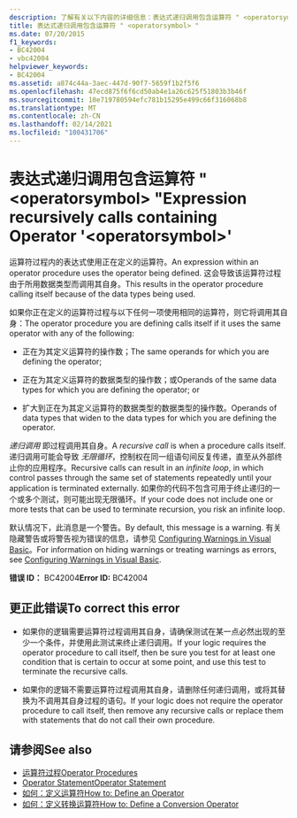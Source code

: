 ```yaml
---
description: 了解有关以下内容的详细信息：表达式递归调用包含运算符 " <operatorsymbol> "
title: 表达式递归调用包含运算符 " <operatorsymbol> "
ms.date: 07/20/2015
f1_keywords:
- BC42004
- vbc42004
helpviewer_keywords:
- BC42004
ms.assetid: a874c44a-3aec-447d-90f7-5659f1b2f5f6
ms.openlocfilehash: 47ecd875f6f6cd50ab4e1a26c625f51803b3b46f
ms.sourcegitcommit: 10e719780594efc781b15295e499c66f316068b8
ms.translationtype: MT
ms.contentlocale: zh-CN
ms.lasthandoff: 02/14/2021
ms.locfileid: "100431706"
---
```

# <a name="expression-recursively-calls-containing-operator-operatorsymbol"></a><span data-ttu-id="a60bf-103">表达式递归调用包含运算符 " \<operatorsymbol> "</span><span class="sxs-lookup"><span data-stu-id="a60bf-103">Expression recursively calls containing Operator '\<operatorsymbol>'</span></span>

<span data-ttu-id="a60bf-104">运算符过程内的表达式使用正在定义的运算符。</span><span class="sxs-lookup"><span data-stu-id="a60bf-104">An expression within an operator procedure uses the operator being defined.</span></span> <span data-ttu-id="a60bf-105">这会导致该运算符过程由于所用数据类型而调用其自身。</span><span class="sxs-lookup"><span data-stu-id="a60bf-105">This results in the operator procedure calling itself because of the data types being used.</span></span>  
  
 <span data-ttu-id="a60bf-106">如果你正在定义的运算符过程与以下任何一项使用相同的运算符，则它将调用其自身：</span><span class="sxs-lookup"><span data-stu-id="a60bf-106">The operator procedure you are defining calls itself if it uses the same operator with any of the following:</span></span>  
  
- <span data-ttu-id="a60bf-107">正在为其定义运算符的操作数；</span><span class="sxs-lookup"><span data-stu-id="a60bf-107">The same operands for which you are defining the operator;</span></span>  
  
- <span data-ttu-id="a60bf-108">正在为其定义运算符的数据类型的操作数；或</span><span class="sxs-lookup"><span data-stu-id="a60bf-108">Operands of the same data types for which you are defining the operator; or</span></span>  
  
- <span data-ttu-id="a60bf-109">扩大到正在为其定义运算符的数据类型的数据类型的操作数。</span><span class="sxs-lookup"><span data-stu-id="a60bf-109">Operands of data types that widen to the data types for which you are defining the operator.</span></span>  
  
 <span data-ttu-id="a60bf-110">*递归调用* 即过程调用其自身。</span><span class="sxs-lookup"><span data-stu-id="a60bf-110">A *recursive call* is when a procedure calls itself.</span></span> <span data-ttu-id="a60bf-111">递归调用可能会导致 *无限循环*，控制权在同一组语句间反复传递，直至从外部终止你的应用程序。</span><span class="sxs-lookup"><span data-stu-id="a60bf-111">Recursive calls can result in an *infinite loop*, in which control passes through the same set of statements repeatedly until your application is terminated externally.</span></span> <span data-ttu-id="a60bf-112">如果你的代码不包含可用于终止递归的一个或多个测试，则可能出现无限循环。</span><span class="sxs-lookup"><span data-stu-id="a60bf-112">If your code does not include one or more tests that can be used to terminate recursion, you risk an infinite loop.</span></span>  
  
 <span data-ttu-id="a60bf-113">默认情况下，此消息是一个警告。</span><span class="sxs-lookup"><span data-stu-id="a60bf-113">By default, this message is a warning.</span></span> <span data-ttu-id="a60bf-114">有关隐藏警告或将警告视为错误的信息，请参见 [Configuring Warnings in Visual Basic](/visualstudio/ide/configuring-warnings-in-visual-basic)。</span><span class="sxs-lookup"><span data-stu-id="a60bf-114">For information on hiding warnings or treating warnings as errors, see [Configuring Warnings in Visual Basic](/visualstudio/ide/configuring-warnings-in-visual-basic).</span></span>  
  
 <span data-ttu-id="a60bf-115">**错误 ID：** BC42004</span><span class="sxs-lookup"><span data-stu-id="a60bf-115">**Error ID:** BC42004</span></span>  
  
## <a name="to-correct-this-error"></a><span data-ttu-id="a60bf-116">更正此错误</span><span class="sxs-lookup"><span data-stu-id="a60bf-116">To correct this error</span></span>  
  
- <span data-ttu-id="a60bf-117">如果你的逻辑需要运算符过程调用其自身，请确保测试在某一点必然出现的至少一个条件，并使用此测试来终止递归调用。</span><span class="sxs-lookup"><span data-stu-id="a60bf-117">If your logic requires the operator procedure to call itself, then be sure you test for at least one condition that is certain to occur at some point, and use this test to terminate the recursive calls.</span></span>  
  
- <span data-ttu-id="a60bf-118">如果你的逻辑不需要运算符过程调用其自身，请删除任何递归调用，或将其替换为不调用其自身过程的语句。</span><span class="sxs-lookup"><span data-stu-id="a60bf-118">If your logic does not require the operator procedure to call itself, then remove any recursive calls or replace them with statements that do not call their own procedure.</span></span>  
  
## <a name="see-also"></a><span data-ttu-id="a60bf-119">请参阅</span><span class="sxs-lookup"><span data-stu-id="a60bf-119">See also</span></span>

- [<span data-ttu-id="a60bf-120">运算符过程</span><span class="sxs-lookup"><span data-stu-id="a60bf-120">Operator Procedures</span></span>](../programming-guide/language-features/procedures/operator-procedures.md)
- [<span data-ttu-id="a60bf-121">Operator Statement</span><span class="sxs-lookup"><span data-stu-id="a60bf-121">Operator Statement</span></span>](../language-reference/statements/operator-statement.md)
- [<span data-ttu-id="a60bf-122">如何：定义运算符</span><span class="sxs-lookup"><span data-stu-id="a60bf-122">How to: Define an Operator</span></span>](../programming-guide/language-features/procedures/how-to-define-an-operator.md)
- [<span data-ttu-id="a60bf-123">如何：定义转换运算符</span><span class="sxs-lookup"><span data-stu-id="a60bf-123">How to: Define a Conversion Operator</span></span>](../programming-guide/language-features/procedures/how-to-define-a-conversion-operator.md)
